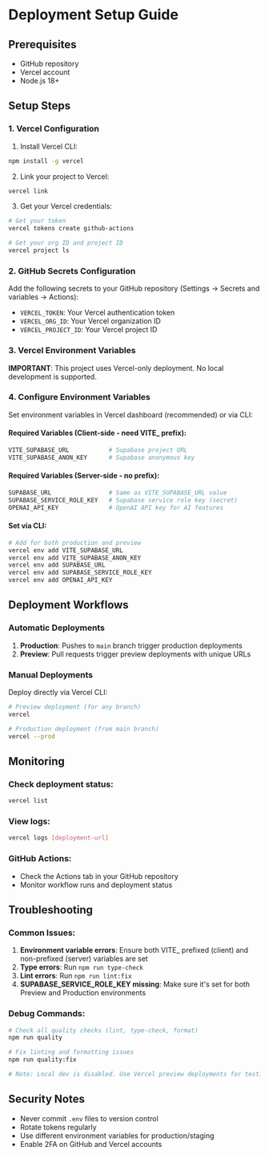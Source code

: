 # Deployment Setup Guide

## Prerequisites

- GitHub repository
- Vercel account
- Node.js 18+

## Setup Steps

### 1. Vercel Configuration

1. Install Vercel CLI:

```bash
npm install -g vercel
```

2. Link your project to Vercel:

```bash
vercel link
```

3. Get your Vercel credentials:

```bash
# Get your token
vercel tokens create github-actions

# Get your org ID and project ID
vercel project ls
```

### 2. GitHub Secrets Configuration

Add the following secrets to your GitHub repository (Settings → Secrets and variables → Actions):

- `VERCEL_TOKEN`: Your Vercel authentication token
- `VERCEL_ORG_ID`: Your Vercel organization ID
- `VERCEL_PROJECT_ID`: Your Vercel project ID

### 3. Vercel Environment Variables

**IMPORTANT**: This project uses Vercel-only deployment. No local development is supported.

### 4. Configure Environment Variables

Set environment variables in Vercel dashboard (recommended) or via CLI:

#### Required Variables (Client-side - need VITE_ prefix):
```bash
VITE_SUPABASE_URL           # Supabase project URL
VITE_SUPABASE_ANON_KEY      # Supabase anonymous key
```

#### Required Variables (Server-side - no prefix):
```bash
SUPABASE_URL                # Same as VITE_SUPABASE_URL value
SUPABASE_SERVICE_ROLE_KEY   # Supabase service role key (secret)
OPENAI_API_KEY              # OpenAI API key for AI features
```

#### Set via CLI:
```bash
# Add for both production and preview
vercel env add VITE_SUPABASE_URL
vercel env add VITE_SUPABASE_ANON_KEY
vercel env add SUPABASE_URL
vercel env add SUPABASE_SERVICE_ROLE_KEY
vercel env add OPENAI_API_KEY
```

## Deployment Workflows

### Automatic Deployments

1. **Production**: Pushes to `main` branch trigger production deployments
2. **Preview**: Pull requests trigger preview deployments with unique URLs

### Manual Deployments

Deploy directly via Vercel CLI:

```bash
# Preview deployment (for any branch)
vercel

# Production deployment (from main branch)
vercel --prod
```

## Monitoring

### Check deployment status:

```bash
vercel list
```

### View logs:

```bash
vercel logs [deployment-url]
```

### GitHub Actions:

- Check the Actions tab in your GitHub repository
- Monitor workflow runs and deployment status

## Troubleshooting

### Common Issues:

1. **Environment variable errors**: Ensure both VITE_ prefixed (client) and non-prefixed (server) variables are set
2. **Type errors**: Run `npm run type-check`
3. **Lint errors**: Run `npm run lint:fix`
4. **SUPABASE_SERVICE_ROLE_KEY missing**: Make sure it's set for both Preview and Production environments

### Debug Commands:

```bash
# Check all quality checks (lint, type-check, format)
npm run quality

# Fix linting and formatting issues
npm run quality:fix

# Note: Local dev is disabled. Use Vercel preview deployments for testing.
```

## Security Notes

- Never commit `.env` files to version control
- Rotate tokens regularly
- Use different environment variables for production/staging
- Enable 2FA on GitHub and Vercel accounts
